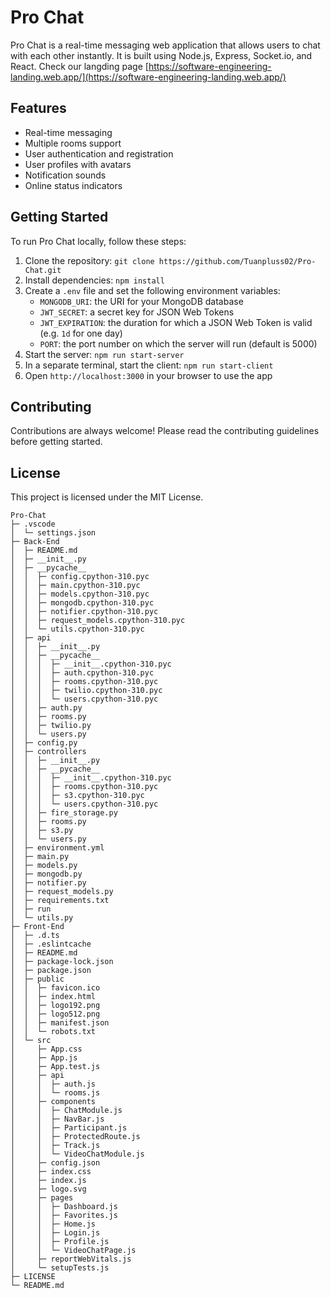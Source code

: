 # Pro Chat

Pro Chat is a real-time messaging web application that allows users to chat with each other instantly. It is built using Node.js, Express, Socket.io, and React.
Check our langding page [https://software-engineering-landing.web.app/](https://software-engineering-landing.web.app/)
## Features

- Real-time messaging
- Multiple rooms support
- User authentication and registration
- User profiles with avatars
- Notification sounds
- Online status indicators

## Getting Started

To run Pro Chat locally, follow these steps:

1. Clone the repository: `git clone https://github.com/Tuanpluss02/Pro-Chat.git`
2. Install dependencies: `npm install`
3. Create a `.env` file and set the following environment variables:
   - `MONGODB_URI`: the URI for your MongoDB database
   - `JWT_SECRET`: a secret key for JSON Web Tokens
   - `JWT_EXPIRATION`: the duration for which a JSON Web Token is valid (e.g. `1d` for one day)
   - `PORT`: the port number on which the server will run (default is 5000)
4. Start the server: `npm run start-server`
5. In a separate terminal, start the client: `npm run start-client`
6. Open `http://localhost:3000` in your browser to use the app

## Contributing

Contributions are always welcome! Please read the contributing guidelines before getting started.

## License

This project is licensed under the MIT License.

```
Pro-Chat
├─ .vscode
│  └─ settings.json
├─ Back-End
│  ├─ README.md
│  ├─ __init__.py
│  ├─ __pycache__
│  │  ├─ config.cpython-310.pyc
│  │  ├─ main.cpython-310.pyc
│  │  ├─ models.cpython-310.pyc
│  │  ├─ mongodb.cpython-310.pyc
│  │  ├─ notifier.cpython-310.pyc
│  │  ├─ request_models.cpython-310.pyc
│  │  └─ utils.cpython-310.pyc
│  ├─ api
│  │  ├─ __init__.py
│  │  ├─ __pycache__
│  │  │  ├─ __init__.cpython-310.pyc
│  │  │  ├─ auth.cpython-310.pyc
│  │  │  ├─ rooms.cpython-310.pyc
│  │  │  ├─ twilio.cpython-310.pyc
│  │  │  └─ users.cpython-310.pyc
│  │  ├─ auth.py
│  │  ├─ rooms.py
│  │  ├─ twilio.py
│  │  └─ users.py
│  ├─ config.py
│  ├─ controllers
│  │  ├─ __init__.py
│  │  ├─ __pycache__
│  │  │  ├─ __init__.cpython-310.pyc
│  │  │  ├─ rooms.cpython-310.pyc
│  │  │  ├─ s3.cpython-310.pyc
│  │  │  └─ users.cpython-310.pyc
│  │  ├─ fire_storage.py
│  │  ├─ rooms.py
│  │  ├─ s3.py
│  │  └─ users.py
│  ├─ environment.yml
│  ├─ main.py
│  ├─ models.py
│  ├─ mongodb.py
│  ├─ notifier.py
│  ├─ request_models.py
│  ├─ requirements.txt
│  ├─ run
│  └─ utils.py
├─ Front-End
│  ├─ .d.ts
│  ├─ .eslintcache
│  ├─ README.md
│  ├─ package-lock.json
│  ├─ package.json
│  ├─ public
│  │  ├─ favicon.ico
│  │  ├─ index.html
│  │  ├─ logo192.png
│  │  ├─ logo512.png
│  │  ├─ manifest.json
│  │  └─ robots.txt
│  └─ src
│     ├─ App.css
│     ├─ App.js
│     ├─ App.test.js
│     ├─ api
│     │  ├─ auth.js
│     │  └─ rooms.js
│     ├─ components
│     │  ├─ ChatModule.js
│     │  ├─ NavBar.js
│     │  ├─ Participant.js
│     │  ├─ ProtectedRoute.js
│     │  ├─ Track.js
│     │  └─ VideoChatModule.js
│     ├─ config.json
│     ├─ index.css
│     ├─ index.js
│     ├─ logo.svg
│     ├─ pages
│     │  ├─ Dashboard.js
│     │  ├─ Favorites.js
│     │  ├─ Home.js
│     │  ├─ Login.js
│     │  ├─ Profile.js
│     │  └─ VideoChatPage.js
│     ├─ reportWebVitals.js
│     └─ setupTests.js
├─ LICENSE
└─ README.md

```